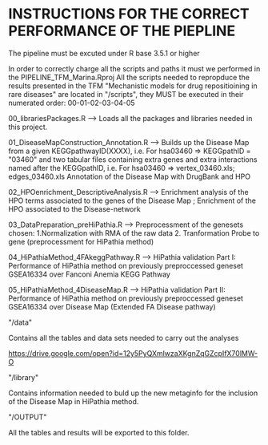 # INSTRUCTIONS FOR THE CORRECT PERFORMANCE OF THE PIEPLINE

The pipeline must be excuted under R base 3.5.1 or higher

In order to correctly charge all the scripts and paths it must we performed in the PIPELINE_TFM_Marina.Rproj
All the scripts needed to repropduce the results presented in the TFM
"Mechanistic models for drug repositioining in rare diseases" are located
in "/scripts", they MUST be executed in their numerated order: 00-01-02-03-04-05

00_librariesPackages.R --> Loads all the packages and libraries needed in this project.

01_DiseaseMapConstruction_Annotation.R --> Builds up the Disease Map from a given KEGGpathwayID(XXXX), i.e. For hsa03460 => KEGGpathID = "03460" 
                                           and two tabular files containing extra genes and extra interactions named after the KEGGpathID, i.e. For hsa03460 => vertex_03460.xls; edges_03460.xls
                                           Annotation of the Disease Map with DrugBank and HPO

02_HPOenrichment_DescriptiveAnalysis.R --> Enrichment analysis of the HPO terms associated to the genes of the Disease Map ; Enrichment of the HPO associated to the Disease-network

03_DataPreparation_preHiPathia.R --> Preprocessment of the genesets chosen:  1.Normalization with RMA of the raw data 2. Tranformation Probe to gene (preprocessment for HiPathia method)

04_HiPathiaMethod_4FAkeggPathway.R --> HiPathia validation Part I: Performance of HiPathia method on previously preproccessed geneset GSEA16334 over Fanconi Anemia KEGG Pathway

05_HiPathiaMethod_4DiseaseMap.R --> HiPathia validation Part II: Performance of HiPathia method on previously preproccessed geneset GSEA16334 over Disease Map (Extended FA Disease pathway)


"/data"

Contains all the tables and data sets needed to carry out the analyses

https://drive.google.com/open?id=12y5PyQXmlwzaXKgnZqGZcpIfX70lMW-O


"/library"

Contains information needed to buld up the new metaginfo for the inclusion of the Disease Map in HiPathia method.


"/OUTPUT"

All the tables and results will be exported to this folder.





